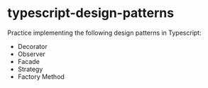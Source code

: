 # typescript-design-patterns

Practice implementing the following design patterns in Typescript:

- Decorator
- Observer
- Facade
- Strategy
- Factory Method
